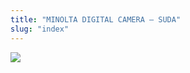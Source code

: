 ```yaml
---
title: "MINOLTA DIGITAL CAMERA – SUDA"
slug: "index"
---
```


[![](/wp-content/PICT2184-225x300.jpg)](/wp-content/PICT2184.jpg)